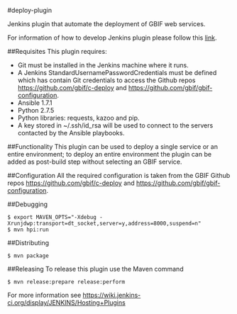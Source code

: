 #deploy-plugin

Jenkins plugin that automate the deployment of GBIF web services.

For information of how to develop Jenkins plugin please follow this [link](https://wiki.jenkins-ci.org/display/JENKINS/Hosting+Plugins).


##Requisites
This plugin requires:

- Git must be installed in the Jenkins machine where it runs.
- A Jenkins StandardUsernamePasswordCredentials must be defined which has contain Git credentials to access the Github repos https://github.com/gbif/c-deploy and https://github.com/gbif/gbif-configuration.
- Ansible 1.7.1
- Python 2.7.5
- Python libraries: requests, kazoo and pip.
- A key stored in ~/.ssh/id_rsa will be used to connect to the servers contacted by the Ansible playbooks.

##Functionality
This plugin can be used to deploy a single service or an entire environment; to deploy an entire environment the plugin can be added as post-build step without selecting an GBIF service.

##Configuration
All the required configuration is taken from the GBIF Github repos https://github.com/gbif/c-deploy and https://github.com/gbif/gbif-configuration.

##Debugging

```
$ export MAVEN_OPTS="-Xdebug -Xrunjdwp:transport=dt_socket,server=y,address=8000,suspend=n"
$ mvn hpi:run
```

##Distributing
```
$ mvn package
```

##Releasing
To release this plugin use the Maven command
```
$ mvn release:prepare release:perform
```
For more information see https://wiki.jenkins-ci.org/display/JENKINS/Hosting+Plugins
